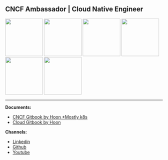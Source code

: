 ## CNCF Ambassador  |  Cloud Native Engineer

<p align="left">
<img src="https://images.credly.com/size/680x680/images/faa0c895-889a-4ef0-a2fb-516e0abe9c97/image.png"                     width="120">
<img src="https://www.cncf.io/wp-content/uploads/2024/03/kubestronaut-stacked-color.png"                                    width="120">
<img src="https://images.credly.com/size/680x680/images/8b8ed108-e77d-4396-ac59-2504583b9d54/cka_from_cncfsite__281_29.png" width="120">
<img src="https://images.credly.com/size/680x680/images/f88d800c-5261-45c6-9515-0458e31c3e16/ckad_from_cncfsite.png"        width="120">
<img src="https://training.linuxfoundation.org/wp-content/uploads/2020/07/kubernetes-security-specialist-logo-300x285.png"  width="120">
<img src="https://images.credly.com/size/680x680/images/f352403a-abe2-45a4-ab5d-33ff92d35ffb/cisco_ccie_datacenter.png"     width="120">
</p>

***
**Documents:** 
  - [CNCF Gitbook by Hoon *Mostly k8s](https://sysnet4admin.gitbook.io/cncf) 
  - [Cloud Gitbook by Hoon](https://sysnet4admin.gitbook.io/cloud)
  
**Channels:**
  - [Linkedin](https://www.linkedin.com/in/hoonjo/)
  - [Github](https://github.com/sysnet4admin)
  - [Youtube](https://www.youtube.com/HoonJo) 
